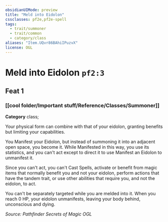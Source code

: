 ```yaml
---
obsidianUIMode: preview
title: "Meld into Eidolon"
cssclasses: pf2e,pf2e-spell
tags:
  - trait/summoner
  - trait/common
  - category/class
aliases: "Item.UQvr86BAhiIPuzvX"
license: OGL
---
```

# Meld into Eidolon `pf2:3`
## Feat 1
### [[cool folder/Important stuff/Reference/Classes/Summoner]]

**Category** class; 




Your physical form can combine with that of your eidolon, granting benefits but limiting your capabilities.

You Manifest your Eidolon, but instead of summoning it into an adjacent open space, you become it. While Manifested in this way, you use its statistics, and you can't act except to direct it to use Manifest an Eidolon to unmanifest it.

Since you can't act, you can't Cast Spells, activate or benefit from magic items that normally benefit you and not your eidolon, perform actions that have the tandem trait, or use other abilities that require you, and not the eidolon, to act.

You can't be separately targeted while you are melded into it. When you reach 0 HP, your eidolon unmanifests, leaving your body behind, unconscious and dying.

*Source: Pathfinder Secrets of Magic*
*OGL*